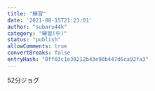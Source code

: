 ```yaml
---
title: "練習"
date: '2021-08-15T21:23:01'
author: "subaru44k"
category: "練習(中)"
status: "publish"
allowComments: true
convertBreaks: false
entryHash: "0ff03c1e39212b43e90b447d6ca92fa3"
---
```

52分ジョグ
